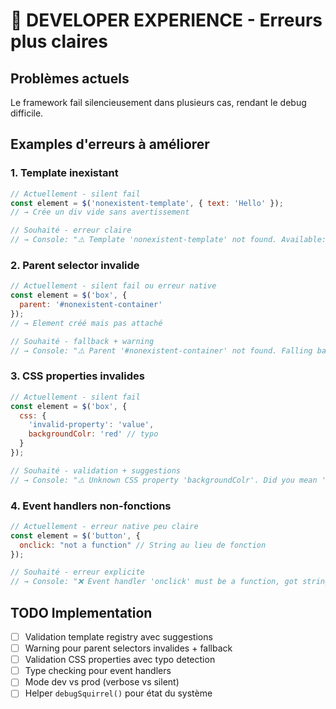 # 🚨 DEVELOPER EXPERIENCE - Erreurs plus claires

## Problèmes actuels
Le framework fail silencieusement dans plusieurs cas, rendant le debug difficile.

## Examples d'erreurs à améliorer

### 1. Template inexistant
```javascript
// Actuellement - silent fail
const element = $('nonexistent-template', { text: 'Hello' });
// → Crée un div vide sans avertissement

// Souhaité - erreur claire
// → Console: "⚠️ Template 'nonexistent-template' not found. Available: ['box', 'button', 'card']"
```

### 2. Parent selector invalide
```javascript
// Actuellement - silent fail ou erreur native
const element = $('box', { 
  parent: '#nonexistent-container' 
});
// → Element créé mais pas attaché

// Souhaité - fallback + warning
// → Console: "⚠️ Parent '#nonexistent-container' not found. Falling back to document.body"
```

### 3. CSS properties invalides
```javascript
// Actuellement - silent fail
const element = $('box', {
  css: {
    'invalid-property': 'value',
    backgroundColr: 'red' // typo
  }
});

// Souhaité - validation + suggestions
// → Console: "⚠️ Unknown CSS property 'backgroundColr'. Did you mean 'backgroundColor'?"
```

### 4. Event handlers non-fonctions
```javascript
// Actuellement - erreur native peu claire
const element = $('button', {
  onclick: "not a function" // String au lieu de fonction
});

// Souhaité - erreur explicite
// → Console: "❌ Event handler 'onclick' must be a function, got string"
```

## TODO Implementation
- [ ] Validation template registry avec suggestions
- [ ] Warning pour parent selectors invalides + fallback
- [ ] Validation CSS properties avec typo detection
- [ ] Type checking pour event handlers
- [ ] Mode dev vs prod (verbose vs silent)
- [ ] Helper `debugSquirrel()` pour état du système
